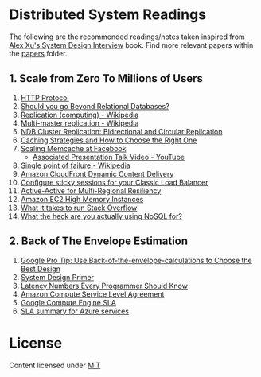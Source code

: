 # Distributed System Readings

The following are the recommended readings/notes ~~taken~~ inspired from [Alex Xu's System Design Interview](https://www.goodreads.com/book/show/54109255-system-design-interview-an-insider-s-guide) book. Find more relevant papers within the [papers](./papers/) folder.

## 1. Scale from Zero To Millions of Users

1. [HTTP Protocol](https://en.wikipedia.org/wiki/Hypertext_Transfer_Protocol)
2. [Should you go Beyond Relational Databases?](https://blog.teamtreehouse.com/should-you-go-beyond-relational-databases)
3. [Replication (computing) - Wikipedia](https://en.wikipedia.org/wiki/Replication_(computing))
4. [Multi-master replication - Wikipedia](https://en.wikipedia.org/wiki/Multi-master_replication)
5. [NDB Cluster Replication: Bidrectional and Circular Replication](https://dev.mysql.com/doc/refman/5.7/en/mysql-cluster-replication-multi-source.html)
6. [Caching Strategies and How to Choose the Right One](https://codeahoy.com/2017/08/11/caching-strategies-and-how-to-choose-the-right-one/)
7. [Scaling Memcache at Facebook](https://www.usenix.org/conference/nsdi13/technical-sessions/presentation/nishtala)
    - [Associated Presentation Talk Video - YouTube](https://youtu.be/6phA3IAcEJ8) 
8. [Single point of failure - Wikipedia](https://en.wikipedia.org/wiki/Single_point_of_failure)
9. [Amazon CloudFront Dynamic Content Delivery](https://aws.amazon.com/cloudfront/dynamic-content/)
10. [Configure sticky sessions for your Classic Load Balancer](https://docs.aws.amazon.com/elasticloadbalancing/latest/classic/elb-sticky-sessions.html)
11. [Active-Active for Multi-Regional Resiliency](https://netflixtechblog.com/active-active-for-multi-regional-resiliency-c47719f6685b?gi=8bcd96cb71a6)
12. [Amazon EC2 High Memory Instances](https://aws.amazon.com/ec2/instance-types/high-memory/)
13. [What it takes to run Stack Overflow](https://nickcraver.com/blog/2013/11/22/what-it-takes-to-run-stack-overflow/)
14. [What the heck are you actually using NoSQL for?](http://highscalability.com/blog/2010/12/6/what-the-heck-are-you-actually-using-nosql-for.html)

## 2. Back of The Envelope Estimation

1. [Google Pro Tip: Use Back-of-the-envelope-calculations to Choose the Best Design](http://highscalability.com/blog/2011/1/26/google-pro-tip-use-back-of-the-envelope-calculations-to-choo.html)
2. [System Design Primer](https://github.com/donnemartin/system-design-primer)
3. [Latency Numbers Every Programmer Should Know](https://colin-scott.github.io/personal_website/research/interactive_latency.html)
4. [Amazon Compute Service Level Agreement](https://aws.amazon.com/compute/sla/)
5. [Google Compute Engine SLA](https://cloud.google.com/compute/sla)
6. [SLA summary for Azure services](https://azure.microsoft.com/en-in/support/legal/sla/summary/)

# License

Content licensed under [MIT](https://opensource.org/licenses/MIT)